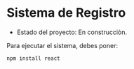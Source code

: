 <h1> Sistema de Registro</h1>

- Estado del proyecto: En construcciòn.

Para ejecutar el sistema, debes poner:

```npm install react```
